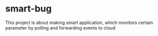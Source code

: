# smart-bug
This project is about making smart application, which monitors certain parameter by polling and forwarding events to cloud 

